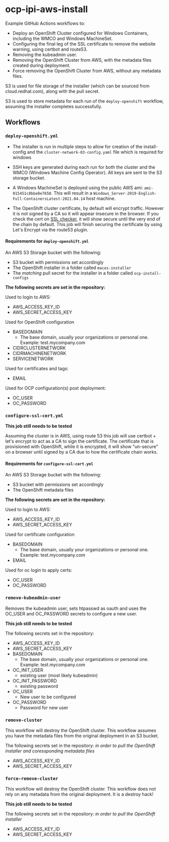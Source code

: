 # ocp-ipi-aws-install

Example GitHub Actions workflows to:

- Deploy an OpenShift Cluster configured for Windows Containers, including the WMCO and Windows MachineSet.
- Configuring the final leg of the SSL certificate to remove the website warning, using certbot and route53.
- Removing the kubeadmin user.
- Removing the OpenShift Cluster from AWS, with the metadata files created during deployment.
- Force removing the OpenShift Cluster from AWS, without any metadata files.

S3 is used for file storage of the installer (which can be sourced from cloud.redhat.com), along with the pull secret.

S3 is used to store metadata for each run of the `deploy-openshift` workflow, assuming the installer completes successfully.

## Workflows
### `deploy-openshift.yml`

- The installer is run in multiple steps to allow for creation of the install-config and the `cluster-network-03-config.yaml` file which is required for windows

- SSH keys are generated during each run for both the cluster and the WMCO (Windows Machine Config Operator).  All keys are sent to the S3 storage bucket.

- A Windows MachineSet is deployed using the public AWS ami: `ami-015451c8bbe8e7650`.  This will result in a `Windows_Server-2019-English-Full-ContainersLatest-2021.04.14` host machine.

- The OpenShift cluster certificate, by default will encrypt traffic.  However it is not signed by a CA so it will appear insecure in the browser.  If you check the cert on [SSL checker](https://www.sslshopper.com/ssl-checker.html), it will show secure until the very end of the chain by default.  This job will finish securing the certificate by using Let's Encrypt via the route53 plugin.

#### Requirements for `deploy-openshift.yml`

An AWS S3 Storage bucket with the following:

- S3 bucket with permissions set accordingly
- The OpenShift installer in a folder called `macos-installer`
- The _matching_ pull secret for the installer in a folder called `ocp-install-configs`

**The following secrets are set in the repository:**

Used to login to AWS:
- AWS_ACCESS_KEY_ID
- AWS_SECRET_ACCESS_KEY

Used for OpenShift configuration

- BASEDOMAIN
    - The base domain, usually your organizations or personal one.  Example: test.mycompany.com
- CIDRCLUSTERNETWORK
- CIDRMACHINENETWORK
- SERVICENETWORK

Used for certificates and tags:

- EMAIL

Used for OCP configuration(s) post deployment:

- OC_USER
- OC_PASSWORD

### `configure-ssl-cert.yml`

**This job still needs to be tested**

Assuming the cluster is in AWS, using route 53 this job will use certbot + let's encrypt to act as a CA to sign the certificate.  The certificate that is provisioned with OpenShift, while it is encrypted, it will show "un-secure" on a browser until signed by a CA due to how the certificate chain works.

#### Requirements for `configure-ssl-cert.yml`

An AWS S3 Storage bucket with the following:

- S3 bucket with permissions set accordingly
- The OpenShift metadata files

**The following secrets are set in the repository:**

Used to login to AWS:
- AWS_ACCESS_KEY_ID
- AWS_SECRET_ACCESS_KEY

Used for certificate configuration

- BASEDOMAIN
    - The base domain, usually your organizations or personal one.  Example: test.mycompany.com
- EMAIL

Used for oc login to apply certs:

- OC_USER
- OC_PASSWORD
### `remove-kubeadmin-user`

Removes the kubeadmin user, sets htpasswd as oauth and uses the OC_USER and OC_PASSWORD secrets to configure a new user.

**This job still needs to be tested**

The following secrets set in the repository:
- AWS_ACCESS_KEY_ID
- AWS_SECRET_ACCESS_KEY
- BASEDOMAIN
    - The base domain, usually your organizations or personal one.  Example: test.mycompany.com
- OC_INIT_USER
    - existing user (most likely kubeadmin)
- OC_INIT_PASSWORD
    - existing password
- OC_USER
    - New user to be configured
- OC_PASSWORD
    - Password for new user

### `remove-cluster`

This workflow will destroy the OpenShift cluster.  This workflow assumes you have the metadata files from the original deployment in an S3 bucket.

The following secrets set in the repository:
_in order to pull the OpenShift installer and coressponding metadata files_
- AWS_ACCESS_KEY_ID
- AWS_SECRET_ACCESS_KEY

### `force-remove-cluster`

This workflow will destroy the OpenShift cluster.  This workflow does not rely on any metadata from the original deployment.  It is a destroy hack!

**This job still needs to be tested**

The following secrets set in the repository:
_in order to pull the OpenShift installer_
- AWS_ACCESS_KEY_ID
- AWS_SECRET_ACCESS_KEY
